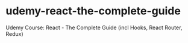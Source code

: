 # udemy-react-the-complete-guide
Udemy Course: React - The Complete Guide (incl Hooks, React Router, Redux)
